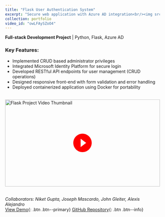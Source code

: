 ```yaml
---
title: "Flask User Authentication System"
excerpt: "Secure web application with Azure AD integration<br/><img src='/images/flask-auth-screenshot.png' alt='Flask Auth System Interface'>"
collection: portfolio
video_id: "owLFAySZoO4"
---
```


**Full-stack Development Project** | Python, Flask, Azure AD  

### Key Features:
- Implemented CRUD based administrator privileges
- Integrated Microsoft Identity Platform for secure login
- Developed RESTful API endpoints for user management (CRUD operations)
- Designed responsive front-end with form validation and error handling
- Deployed containerized application using Docker for portability

<div style="position: relative; padding-bottom: 56.25%; height: 0; overflow: hidden; margin: 2rem 0;">
  <a href="https://www.youtube.com/watch?v=owLFAySZoO4" target="_blank" style="position: absolute; top: 0; left: 0; width: 100%; height: 100%;">
    <img src="https://img.youtube.com/vi/owLFAySZoO4/maxresdefault.jpg" alt="Flask Project Video Thumbnail" style="object-fit: cover; width: 100%; height: 100%;">
    <div style="position: absolute; top: 50%; left: 50%; transform: translate(-50%, -50%);">
      <svg xmlns="http://www.w3.org/2000/svg" width="72" height="72" viewBox="0 0 24 24" fill="#f00">
        <path d="M12 2C6.48 2 2 6.48 2 12s4.48 10 10 10 10-4.48 10-10S17.52 2 12 2zm-2 14.5v-9l6 4.5-6 4.5z"/>
      </svg>
    </div>
  </a>
</div>



*Collaborators: Niket Gupta, Joseph Mascardo, John Gleiter, Alexis Alejandro*  
[View Demo](https://www.youtube.com/watch?v=owLFAySZoO4){: .btn .btn--primary} 
[GitHub Repository](https://github.com/jomosquito/Edmonton-v.02/tree/main){: .btn .btn--info}

